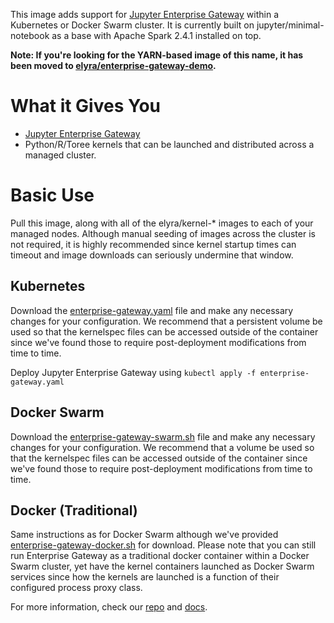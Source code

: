 This image adds support for [Jupyter Enterprise Gateway](https://jupyter-enterprise-gateway.readthedocs.io/en/latest/) within a Kubernetes or Docker Swarm cluster.  It is currently built on jupyter/minimal-notebook as a base with Apache Spark 2.4.1 installed on top.

**Note: If you're looking for the YARN-based image of this name, it has been moved to [elyra/enterprise-gateway-demo](https://hub.docker.com/r/elyra/enterprise-gateway-demo/).**

# What it Gives You
* [Jupyter Enterprise Gateway](https://github.com/jupyter/enterprise_gateway)
* Python/R/Toree kernels that can be launched and distributed across a managed cluster.

# Basic Use
Pull this image, along with all of the elyra/kernel-* images to each of your managed nodes.  Although manual seeding of images across the cluster is not required, it is highly recommended since kernel startup times can timeout and image downloads can seriously undermine that window.

## Kubernetes
Download the [enterprise-gateway.yaml](https://github.com/jupyter/enterprise_gateway/blob/master/etc/kubernetes/enterprise-gateway.yaml) file and make any necessary changes for your configuration.  We recommend that a persistent volume be used so that the kernelspec files can be accessed outside of the container since we've found those to require post-deployment modifications from time to time.

Deploy Jupyter Enterprise Gateway using `kubectl apply -f enterprise-gateway.yaml`

## Docker Swarm
Download the [enterprise-gateway-swarm.sh](https://github.com/jupyter/enterprise_gateway/blob/master/etc/docker/enterprise-gateway-swarm.sh) file and make any necessary changes for your configuration.  We recommend that a volume be used so that the kernelspec files can be accessed outside of the container since we've found those to require post-deployment modifications from time to time.

## Docker (Traditional)
Same instructions as for Docker Swarm although we've provided [enterprise-gateway-docker.sh](https://github.com/jupyter/enterprise_gateway/blob/master/etc/docker/enterprise-gateway-docker.sh) for download.  Please note that you can still run Enterprise Gateway as a traditional docker container within a Docker Swarm cluster, yet have the kernel containers launched as Docker Swarm services since how the kernels are launched is a function of their configured process proxy class.

For more information, check our [repo](https://github.com/jupyter/enterprise_gateway) and [docs](https://jupyter-enterprise-gateway.readthedocs.io/en/latest/).
